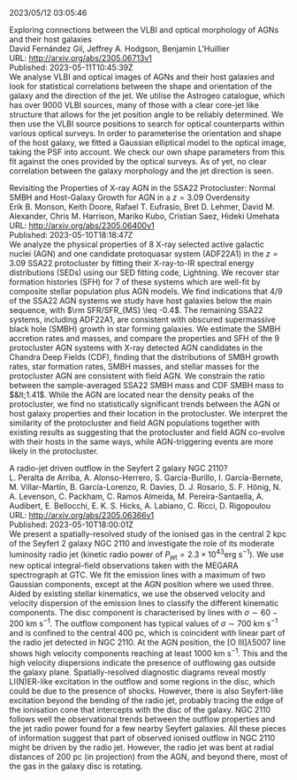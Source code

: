 2023/05/12 03:05:46  

Exploring connections between the VLBI and optical morphology of AGNs
  and their host galaxies  
David Fernández Gil, Jeffrey A. Hodgson, Benjamin L'Huillier  
URL: http://arxiv.org/abs/2305.06713v1  
Published: 2023-05-11T10:45:39Z  
  We analyse VLBI and optical images of AGNs and their host galaxies and look for statistical correlations between the shape and orientation of the galaxy and the direction of the jet. We utilise the Astrogeo catalogue, which has over 9000 VLBI sources, many of those with a clear core-jet like structure that allows for the jet position angle to be reliably determined. We then use the VLBI source positions to search for optical counterparts within various optical surveys. In order to parameterise the orientation and shape of the host galaxy, we fitted a Gaussian elliptical model to the optical image, taking the PSF into account. We check our own shape parameters from this fit against the ones provided by the optical surveys. As of yet, no clear correlation between the galaxy morphology and the jet direction is seen.   

Revisiting the Properties of X-ray AGN in the SSA22 Protocluster: Normal
  SMBH and Host-Galaxy Growth for AGN in a $z=3.09$ Overdensity  
Erik B. Monson, Keith Doore, Rafael T. Eufrasio, Bret D. Lehmer, David M. Alexander, Chris M. Harrison, Mariko Kubo, Cristian Saez, Hideki Umehata  
URL: http://arxiv.org/abs/2305.06400v1  
Published: 2023-05-10T18:18:47Z  
  We analyze the physical properties of 8 X-ray selected active galactic nuclei (AGN) and one candidate protoquasar system (ADF22A1) in the $z = 3.09$ SSA22 protocluster by fitting their X-ray-to-IR spectral energy distributions (SEDs) using our SED fitting code, Lightning. We recover star formation histories (SFH) for 7 of these systems which are well-fit by composite stellar population plus AGN models. We find indications that 4/9 of the SSA22 AGN systems we study have host galaxies below the main sequence, with $\rm SFR/SFR_{MS} \leq -0.4$. The remaining SSA22 systems, including ADF22A1, are consistent with obscured supermassive black hole (SMBH) growth in star forming galaxies. We estimate the SMBH accretion rates and masses, and compare the properties and SFH of the 9 protocluster AGN systems with X-ray detected AGN candidates in the Chandra Deep Fields (CDF), finding that the distributions of SMBH growth rates, star formation rates, SMBH masses, and stellar masses for the protocluster AGN are consistent with field AGN. We constrain the ratio between the sample-averaged SSA22 SMBH mass and CDF SMBH mass to $&lt;1.41$. While the AGN are located near the density peaks of the protocluster, we find no statistically significant trends between the AGN or host galaxy properties and their location in the protocluster. We interpret the similarity of the protocluster and field AGN populations together with existing results as suggesting that the protocluster and field AGN co-evolve with their hosts in the same ways, while AGN-triggering events are more likely in the protocluster.   

A radio-jet driven outflow in the Seyfert 2 galaxy NGC 2110?  
L. Peralta de Arriba, A. Alonso-Herrero, S. García-Burillo, I. García-Bernete, M. Villar-Martín, B. García-Lorenzo, R. Davies, D. J. Rosario, S. F. Hönig, N. A. Levenson, C. Packham, C. Ramos Almeida, M. Pereira-Santaella, A. Audibert, E. Bellocchi, E. K. S. Hicks, A. Labiano, C. Ricci, D. Rigopoulou  
URL: http://arxiv.org/abs/2305.06366v1  
Published: 2023-05-10T18:00:01Z  
  We present a spatially-resolved study of the ionised gas in the central 2 kpc of the Seyfert 2 galaxy NGC 2110 and investigate the role of its moderate luminosity radio jet (kinetic radio power of $P_\mathrm{jet} = 2.3 \times 10^{43}\mathrm{erg\ s^{-1}}$). We use new optical integral-field observations taken with the MEGARA spectrograph at GTC. We fit the emission lines with a maximum of two Gaussian components, except at the AGN position where we used three. Aided by existing stellar kinematics, we use the observed velocity and velocity dispersion of the emission lines to classify the different kinematic components. The disc component is characterised by lines with $\sigma \sim 60-200\ \mathrm{km\ s^{-1}}$. The outflow component has typical values of $\sigma \sim 700\ \mathrm{km\ s^{-1}}$ and is confined to the central 400 pc, which is coincident with linear part of the radio jet detected in NGC 2110. At the AGN position, the [O III]$\lambda$5007 line shows high velocity components reaching at least $1000\ \mathrm{km\ s^{-1}}$. This and the high velocity dispersions indicate the presence of outflowing gas outside the galaxy plane. Spatially-resolved diagnostic diagrams reveal mostly LI(N)ER-like excitation in the outflow and some regions in the disc, which could be due to the presence of shocks. However, there is also Seyfert-like excitation beyond the bending of the radio jet, probably tracing the edge of the ionisation cone that intercepts with the disc of the galaxy. NGC 2110 follows well the observational trends between the outflow properties and the jet radio power found for a few nearby Seyfert galaxies. All these pieces of information suggest that part of observed ionised outflow in NGC 2110 might be driven by the radio jet. However, the radio jet was bent at radial distances of 200 pc (in projection) from the AGN, and beyond there, most of the gas in the galaxy disc is rotating.   

